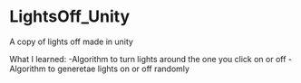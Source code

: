 # LightsOff_Unity

A copy of lights off made in unity

What I learned:
  -Algorithm to turn lights around the one you click on or off
  -Algorithm to generetae lights on or off randomly
